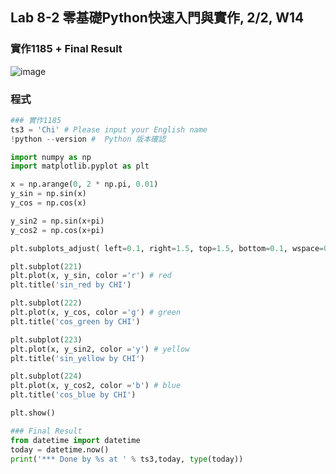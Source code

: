 ## Lab 8-2 零基礎Python快速入門與實作, 2/2, W14

### 實作1185 + Final Result

![image](https://user-images.githubusercontent.com/89329121/142749401-e5e543da-ab4f-4069-bdcf-27370eaf4107.png)

### 程式
````python
### 實作1185
ts3 = 'Chi' # Please input your English name
!python --version #  Python 版本確認

import numpy as np
import matplotlib.pyplot as plt

x = np.arange(0, 2 * np.pi, 0.01)
y_sin = np.sin(x)
y_cos = np.cos(x)

y_sin2 = np.sin(x+pi)
y_cos2 = np.cos(x+pi)

plt.subplots_adjust( left=0.1, right=1.5, top=1.5, bottom=0.1, wspace=0.2, hspace=0.2)

plt.subplot(221)
plt.plot(x, y_sin, color ='r') # red
plt.title('sin_red by CHI')

plt.subplot(222)
plt.plot(x, y_cos, color ='g') # green
plt.title('cos_green by CHI')

plt.subplot(223)
plt.plot(x, y_sin2, color ='y') # yellow
plt.title('sin_yellow by CHI')

plt.subplot(224)
plt.plot(x, y_cos2, color ='b') # blue
plt.title('cos_blue by CHI')

plt.show()

### Final Result
from datetime import datetime
today = datetime.now()
print('*** Done by %s at ' % ts3,today, type(today))
````
